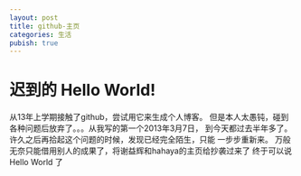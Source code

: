 ```yaml
---
layout: post
title: github-主页
categories: 生活
pubish: true
---
```


迟到的 Hello World!
===========================

从13年上学期接触了github，尝试用它来生成个人博客。
但是本人太愚钝，碰到各种问题后放弃了。。。从我写的第一个2013年3月7日，
到今天都过去半年多了。许久之后再拾起这个问题的时候，发现已经完全陌生，只能
一步步重新来。
万般无奈只能借用别人的成果了，将谢益辉和hahaya的主页给抄袭过来了
终于可以说 Hello World 了
